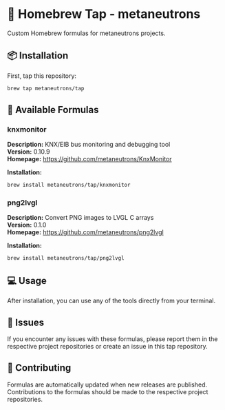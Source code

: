 # 🍺 Homebrew Tap - metaneutrons

Custom Homebrew formulas for metaneutrons projects.

## 📦 Installation

First, tap this repository:

```bash
brew tap metaneutrons/tap
```

## 🚀 Available Formulas


### knxmonitor

**Description:** KNX/EIB bus monitoring and debugging tool  
**Version:** 0.10.9  
**Homepage:** https://github.com/metaneutrons/KnxMonitor  

**Installation:**
```bash
brew install metaneutrons/tap/knxmonitor
```


### png2lvgl

**Description:** Convert PNG images to LVGL C arrays  
**Version:** 0.1.0  
**Homepage:** https://github.com/metaneutrons/png2lvgl  

**Installation:**
```bash
brew install metaneutrons/tap/png2lvgl
```


## 💻 Usage

After installation, you can use any of the tools directly from your terminal.

## 🐛 Issues

If you encounter any issues with these formulas, please report them in the respective project repositories or create an issue in this tap repository.

## 🤝 Contributing

Formulas are automatically updated when new releases are published. Contributions to the formulas should be made to the respective project repositories.
